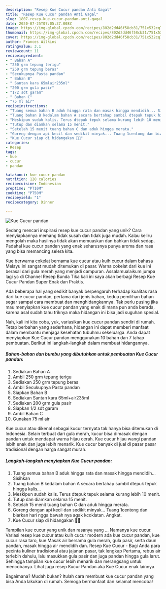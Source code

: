 ```yaml
---
description: "Resep Kue Cucur pandan Anti Gagal"
title: "Resep Kue Cucur pandan Anti Gagal"
slug: 1807-resep-kue-cucur-pandan-anti-gagal
date: 2020-07-25T07:05:37.008Z
image: https://img-global.cpcdn.com/recipes/802d2dd46f58cb31/751x532cq70/kue-cucur-pandan-foto-resep-utama.jpg
thumbnail: https://img-global.cpcdn.com/recipes/802d2dd46f58cb31/751x532cq70/kue-cucur-pandan-foto-resep-utama.jpg
cover: https://img-global.cpcdn.com/recipes/802d2dd46f58cb31/751x532cq70/kue-cucur-pandan-foto-resep-utama.jpg
author: Frances Wilkins
ratingvalue: 3.1
reviewcount: 11
recipeingredient:
- " Bahan A"
- "250 grm tepung terigu"
- "250 grm tepung beras"
- "Secukupnya Pasta pandan"
- " Bahan B"
- " Santan kara 65mlair235ml"
- "200 grm gula pasir"
- "1/2 sdt garam"
- " Bahan C"
- "75 ml air"
recipeinstructions:
- "Tuang semua bahan B aduk hingga rata dan masak hingga mendidih... Sisihkan"
- "Tuang bahan B kedalam bahan A secara bertahap sambil dtepuk tepuk hingga kalis..."
- "Meskipun sudah kalis. Terus dtepuk tepuk selama kurang lebih 10 menit."
- "Tutup dan diamkan selama 15 menit."
- "Setelah 15 menit tuang bahan C dan aduk hingga merata."
- "Goreng dengan api kecil dan sedikit minyak... Tuang 1centong dan biarkan hari ngga bawah nya agak kcoklatan. Angkat."
- "Kue Cucur siap di hidangakan 🤗🤗"
categories:
- Resep
tags:
- kue
- cucur
- pandan

katakunci: kue cucur pandan 
nutrition: 128 calories
recipecuisine: Indonesian
preptime: "PT10M"
cooktime: "PT50M"
recipeyield: "1"
recipecategory: Dinner

---
```



![Kue Cucur pandan](https://img-global.cpcdn.com/recipes/802d2dd46f58cb31/751x532cq70/kue-cucur-pandan-foto-resep-utama.jpg)

Sedang mencari inspirasi resep kue cucur pandan yang unik? Cara menyiapkannya memang tidak susah dan tidak juga mudah. Kalau keliru mengolah maka hasilnya tidak akan memuaskan dan bahkan tidak sedap. Padahal kue cucur pandan yang enak seharusnya punya aroma dan rasa yang bisa memancing selera kita.

Kue berwarna cokelat bernama kue cucur atau kuih cucur dalam bahasa Melayu ini sangat mudah ditemukan di pasar. Warna cokelat dari kue ini berasal dari gula merah yang menjadi campuran. Assalamualaikum jumpa lagi yc di Channel Resep Bunda Tika kali ini saya akan berbagi Resep Kue Cucur Pandan Super Enak dan Praktis.

Ada beberapa hal yang sedikit banyak berpengaruh terhadap kualitas rasa dari kue cucur pandan, pertama dari jenis bahan, kedua pemilihan bahan segar sampai cara membuat dan menghidangkannya. Tak perlu pusing jika mau menyiapkan kue cucur pandan yang enak di mana pun anda berada, karena asal sudah tahu triknya maka hidangan ini bisa jadi suguhan spesial.


Nah, kali ini kita coba, yuk, variasikan kue cucur pandan sendiri di rumah. Tetap berbahan yang sederhana, hidangan ini dapat memberi manfaat dalam membantu menjaga kesehatan tubuhmu sekeluarga. Anda dapat menyiapkan Kue Cucur pandan menggunakan 10 bahan dan 7 tahap pembuatan. Berikut ini langkah-langkah dalam membuat hidangannya.

<!--inarticleads1-->

##### Bahan-bahan dan bumbu yang dibutuhkan untuk pembuatan Kue Cucur pandan:

1. Sediakan  Bahan A
1. Ambil 250 grm tepung terigu
1. Sediakan 250 grm tepung beras
1. Ambil Secukupnya Pasta pandan
1. Siapkan  Bahan B
1. Sediakan  Santan kara 65ml+air235ml
1. Sediakan 200 grm gula pasir
1. Siapkan 1/2 sdt garam
1. Ambil  Bahan C
1. Gunakan 75 ml air


Kue cucur atau dikenal sebagai kucur ternyata tak hanya bisa ditemukan di Indonesia. Selain terbuat dari gula merah, kucur bisa dimasak dengan pandan untuk mendapat warna hijau cerah. Kue cucur hijau wangi pandan lebih enak dan juga lebih menarik. Kue cucur banyak di jual di pasar pasar tradisional dengan harga sangat murah. 

<!--inarticleads2-->

##### Langkah-langkah menyiapkan Kue Cucur pandan:

1. Tuang semua bahan B aduk hingga rata dan masak hingga mendidih... Sisihkan
1. Tuang bahan B kedalam bahan A secara bertahap sambil dtepuk tepuk hingga kalis...
1. Meskipun sudah kalis. Terus dtepuk tepuk selama kurang lebih 10 menit.
1. Tutup dan diamkan selama 15 menit.
1. Setelah 15 menit tuang bahan C dan aduk hingga merata.
1. Goreng dengan api kecil dan sedikit minyak... Tuang 1centong dan biarkan hari ngga bawah nya agak kcoklatan. Angkat.
1. Kue Cucur siap di hidangakan 🤗🤗


Tampilan kue cucur yang unik dan rasanya yang … Namanya kue cucur. Variasi resep kue cucur atau kuih cucur modern ada kue cucur pandan, kue cucur rasa taro, kue Masak air bersama gula merah, gula pasir, serta daun pandan, masak hingga air mendidih dan. Resep Kue Cucur - Bagi Anda para pecinta kuliner tradisional atau jajanan pasar, tak lengkap Pertama, rebus air terlebih dahulu, lalu masukkan gula pasir dan juga pandan hingga gula larut. Sehingga tampilan kue cucur lebih menarik dan merangsang untuk mencobanya. Lihat juga resep Kucur Pandan aka Kue Cucur enak lainnya. 

Bagaimana? Mudah bukan? Itulah cara membuat kue cucur pandan yang bisa Anda lakukan di rumah. Semoga bermanfaat dan selamat mencoba!
